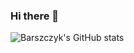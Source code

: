 ### Hi there 👋

<!--
**Barszczyk0/Barszczyk0** is a ✨ _special_ ✨ repository because its `README.md` (this file) appears on your GitHub profile.

Here are some ideas to get you started:

- 🔭 I’m currently working on ...
- 🌱 I’m currently learning ...
- 👯 I’m looking to collaborate on ...
- 🤔 I’m looking for help with ...
- 💬 Ask me about ...
- 📫 How to reach me: ...
- 😄 Pronouns: ...
- ⚡ Fun fact: ...
-->


![Barszczyk's GitHub stats](https://github-readme-stats.vercel.app/api?username=barszczyk0&show_icons=true&theme=midnight-purple)
